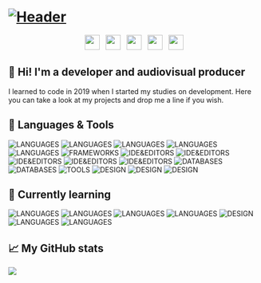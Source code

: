 # [![Header](https://github.com/pablohs1986/pablohs1986/blob/master/phGifGitWhite.gif "Header")](https://pabloherrero.me/)
<p align='center'>
<a href="https://pabloherrero.me/"><img height="30" src="https://github.com/pablohs1986/pablohs1986/blob/master/link.png"></a>&nbsp;&nbsp;
<a href="https://dev.to/pablohs1986"><img height="30" src="https://github.com/pablohs1986/pablohs1986/blob/master/dev.png"></a>&nbsp;&nbsp;
<a href="https://stackoverflow.com/story/pabloherrero"><img height="30" src="https://github.com/pablohs1986/pablohs1986/blob/master/stackoverflow.png"></a>&nbsp;&nbsp;
<a href="https://twitter.com/pablohs1986/"><img height="30" src="https://github.com/pablohs1986/pablohs1986/blob/master/twitter.png"></a>&nbsp;&nbsp;
<a href="https://www.linkedin.com/in/pabloherrero1986/"><img height="30" src="https://github.com/pablohs1986/pablohs1986/blob/master/linkedin.png"></a>
</p>

## 👋 Hi! I'm a developer and audiovisual producer

 I learned to code in 2019 when I started my studies on development. Here you can take a look at my projects and drop me a line if you wish.

## 🧰 Languages & Tools
![LANGUAGES](https://img.shields.io/badge/Java-brightgreen?style=flat-square&logo=Java)
![LANGUAGES](https://img.shields.io/badge/SQL-brightgreen?style=flat-square&logo=SQL)
![LANGUAGES](https://img.shields.io/badge/XML-brightgreen?style=flat-square&logo=XML)
![LANGUAGES](https://img.shields.io/badge/HTML5-brightgreen?style=flat-square&logo=HTML5)
![LANGUAGES](https://img.shields.io/badge/CSS3-brightgreen?style=flat-square&logo=CSS3)
![FRAMEWORKS](https://img.shields.io/badge/Bootstrap4-purple?style=flat-square&logo=Bootstrap)
![IDE&EDITORS](https://img.shields.io/badge/IntelliJ_Idea-blue?style=flat-square&logo=IntelliJ-IDEA)
![IDE&EDITORS](https://img.shields.io/badge/PyCharm-blue?style=flat-square&logo=PyCharm)
![IDE&EDITORS](https://img.shields.io/badge/NetBeans-blue?style=flat-square&logo=Apache-NetBeans-IDE)
![IDE&EDITORS](https://img.shields.io/badge/Android_Studio-blue?style=flat-square&logo=Android-Studio)
![IDE&EDITORS](https://img.shields.io/badge/VSCode-blue?style=flat-square&logo=Visual-Studio-Code)
![DATABASES](https://img.shields.io/badge/SQL_Developer-lightgrey?style=flat-square&logo=Oracle)
![DATABASES](https://img.shields.io/badge/MySQL-lightgrey?style=flat-square&logo=MySQL)
![TOOLS](https://img.shields.io/badge/Git-black?style=flat-square&logo=Git)
![DESIGN](https://img.shields.io/badge/Figma-9cf?style=flat-square&logo=Figma)
![DESIGN](https://img.shields.io/badge/Canva-9cf?style=flat-square&logo=Canva)
![DESIGN](https://img.shields.io/badge/GIMP2-9cf?style=flat-square&logo=GIMP)


## 📖 Currently learning
![LANGUAGES](https://img.shields.io/badge/JDBC-red?style=flat-square&logo=Java) 
![LANGUAGES](https://img.shields.io/badge/Swing-red?style=flat-square&logo=Java) 
![LANGUAGES](https://img.shields.io/badge/JavaScript-red?style=flat-square&logo=JavaScript) 
![LANGUAGES](https://img.shields.io/badge/TypeScript-red?style=flat-square&logo=TypeScript) 
![DESIGN](https://img.shields.io/badge/Angular-red?style=flat-square&logo=Angular) 
![LANGUAGES](https://img.shields.io/badge/Python-red?style=flat-square&logo=Python) 
![LANGUAGES](https://img.shields.io/badge/Android-red?style=flat-square&logo=Android) 

## 📈 My GitHub stats
<img align="center" src="https://github-readme-stats.vercel.app/api?username=pablohs1986&show_icons=true&theme=dracula&count_private=true&show_icons=true&hide_title=true"/>
